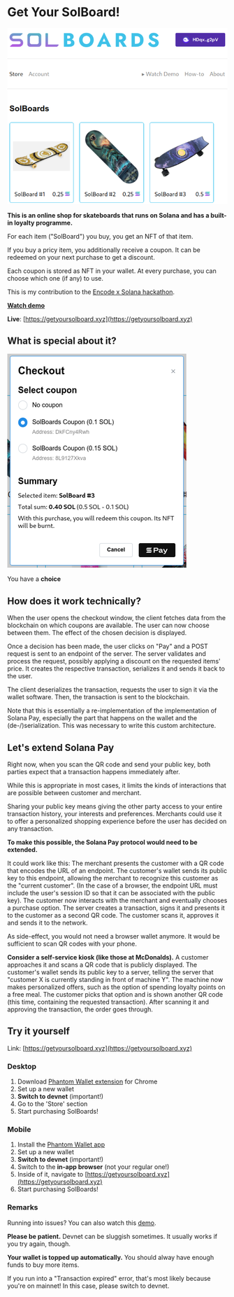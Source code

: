 # Get Your SolBoard!

![Home screenshot](/img/home.png)

**This is an online shop for skateboards that runs on Solana and has a built-in loyalty programme.**

For each item ("SolBoard") you buy, you get an NFT of that item.

If you buy a pricy item, you additionally receive a coupon. It can be redeemed on your next purchase to get a discount.

Each coupon is stored as NFT in your wallet. At every purchase, you can choose which one (if any) to use.

This is my contribution to the [Encode x Solana hackathon](https://www.encode.club/encode-solana-hackathon).

**[Watch demo](https://loom.com)**

**Live**: [https://getyoursolboard.xyz](https://getyoursolboard.xyz)

## What is special about it?

![Checkout](/img/checkout.png)

You have a **choice**

## How does it work technically?

When the user opens the checkout window, the client fetches data from the blockchain on which coupons are available. The user can now choose between them. The effect of the chosen decision is displayed.

Once a decision has been made, the user clicks on "Pay" and a POST request is sent to an endpoint of the server. The server validates and process the request, possibly applying a discount on the requested items' price. It creates the respective transaction, serializes it and sends it back to the user.

The client deserializes the transaction, requests the user to sign it via the wallet software. Then, the transaction is sent to the blockchain.

Note that this is essentially a re-implementation of the implementation of Solana Pay, especially the part that happens on the wallet and the (de-/)serialization. This was necessary to write this custom architecture.

## Let's extend Solana Pay

Right now, when you scan the QR code and send your public key, both parties expect that a transaction happens immediately after.

While this is appropriate in most cases, it limits the kinds of interactions that are possible between customer and merchant.

Sharing your public key means giving the other party access to your entire transaction history, your interests and preferences. Merchants could use it to offer a personalized shopping experience before the user has decided on any transaction.

**To make this possible, the Solana Pay protocol would need to be extended.**

It could work like this: The merchant presents the customer with a QR code that encodes the URL of an endpoint. The customer's wallet sends its public key to this endpoint, allowing the merchant to recognize this customer as the "current customer". (In the case of a browser, the endpoint URL must include the user's session ID so that it can be associated with the public key). The customer now interacts with the merchant and eventually chooses a purchase option. The server creates a transaction, signs it and presents it to the customer as a second QR code. The customer scans it, approves it and sends it to the network.

As side-effect, you would not need a browser wallet anymore. It would be sufficient to scan QR codes with your phone.

**Consider a self-service kiosk (like those at McDonalds).** A customer approaches it and scans a QR code that is publicly displayed. The customer's wallet sends its public key to a server, telling the server that "customer X is currently standing in front of machine Y". The machine now makes personalized offers, such as the option of spending loyalty points on a free meal. The customer picks that option and is shown another QR code (this time, containing the requested transaction). After scanning it and approving the transaction, the order goes through.

## Try it yourself

Link: [https://getyoursolboard.xyz](https://getyoursolboard.xyz)

### Desktop

1. Download [Phantom Wallet extension](https://chrome.google.com/webstore/detail/phantom/bfnaelmomeimhlpmgjnjophhpkkoljpa) for Chrome
2. Set up a new wallet
3. **Switch to devnet** (important!)
4. Go to the 'Store' section
5. Start purchasing SolBoards!

### Mobile

1. Install the [Phantom Wallet app](https://phantom.app/)
2. Set up a new wallet
3. **Switch to devnet** (important!)
4. Switch to the **in-app browser** (not your regular one!)
5. Inside of it, navigate to [https://getyoursolboard.xyz](https://getyoursolboard.xyz)
5. Start purchasing SolBoards!

### Remarks

Running into issues? You can also watch this [demo](loom.com).

**Please be patient.** Devnet can be sluggish sometimes. It usually works if you try again, though.

**Your wallet is topped up automatically.** You should alway have enough funds to buy more items.

If you run into a "Transaction expired" error, that's most likely because you're on mainnet! In this case, please switch to devnet.
